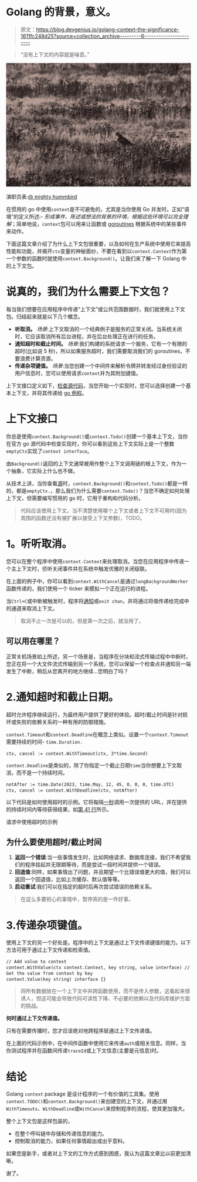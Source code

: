 # Golang 的背景，意义。

> 原文：<https://blog.devgenius.io/golang-context-the-significance-1611fc248d25?source=collection_archive---------6----------------------->

> “没有上下文的内容就是噪音。”

![](img/b16ba8bfe88d70b98931bc81a4302e99.png)

演职员表:[@ mighty hummbird](https://unsplash.com/@mightyhummingbird)

在惯用的 go 中使用`context`是不可避免的，尤其是当你使用 Go 并发时。正如“语境”的定义所述:- *形成事件、陈述或想法的背景的环境，根据这些环境可以完全理解*；简单地说，`context`包可以用来让函数或 [goroutines](https://go.dev/tour/concurrency/1) 根据系统中的某些事件来动作。

下面这篇文章介绍了为什么上下文包很重要，以及如何在生产系统中使用它来提高性能和功能，并揭开`ctx`变量的神秘面纱，不要在看到以`context.Context`作为第一个参数的函数时就使用`context.Background()`。让我们来了解一下 Golang 中的上下文包。

# 说真的，我们为什么需要上下文包？

每当我们想要在应用程序中传递“上下文”或公共范围数据时，我们就使用上下文包。归结起来就是以下几个概念。

*   **听取消。** *场景*:上下文取消的一个经典例子是服务的正常关闭。当系统关闭时，它应该取消所有后台进程，并在后台处理正在进行的任务。
*   **通知超时和截止时间。**
    *场景*:我们构建的系统请求一个服务，它有一个有限的超时(比如说 5 秒)，所以如果服务超时，我们需要取消我们的 goroutines，不要浪费计算资源。
*   **传递杂项键值。** *场景*:当您创建一个中间件来解析令牌并转发经过身份验证的用户信息时，您可以使用请求`context`并为其附加键值。

上下文接口定义如下，[检查源代码](https://github.com/golang/go/blob/master/src/context/context.go)，当您开始一个实现时，您可以选择创建一个基本上下文，并将其传递给 [go 例程](https://go.dev/tour/concurrency/1)。

# 上下文接口

你总是使用`context.Background()`或`context.Todo()`创建一个基本上下文，当你在官方 go 源代码中检查实现时，你可以看到这些上下文实际上是一个整数`emptyCtx`实现了`context interface`。

由`Background()`返回的上下文通常被用作整个上下文调用链的根上下文，作为一个抽象，它实际上什么也不做。

从技术上讲，当你查看[源](https://github.com/golang/go/blob/17083a2fdf4475c3f11a3e6a0ef8cb595a5fc4d6/src/context/context.go#L199-L202)时，`context.Background()`和`context.Todo()`都是一样的，都是`emptyCtx.`，那么我们为什么需要`context.Todo()`？当您不确定如何处理上下文，但需要编写惯用的 go 时，它用于重构和代码分析。

> 代码应该使用上下文。当不清楚使用哪个上下文或者上下文不可用时(因为周围的函数还没有被扩展以接受上下文参数)，TODO。

# **1。听听取消。**

您可以在整个程序中使用`context.Context`来处理取消。当您在应用程序中传递一个主上下文时，侦听关闭事件并在系统中触发优雅的关闭级联。

在上面的例子中，你可以看到`context.WithCancel`是通过`longBackgroundWorker`函数传递的，我们使用一个 ticker 来模拟一个正在运行的进程。

当`Ctrl+C`或中断被触发时，程序将[通知](https://gist.github.com/sivsivsree/d731e58c30379f11a7d70a4ef163d9bd#file-ctx_listen-go-L17)或`exit chan`，并将通过将值传递给完成中的通道来取消上下文。

> 取消不止一次是可以的，但是第一次之后，就没用了。

## 可以用在哪里？

正常关机场景如上所述，另一个场景是，当程序在分块和流式传输过程中中断时，您正在将一个大文件流式传输到另一个系统，您可以保留一个检查点并通知另一端发生了中断，稍后从您离开的地方继续…您明白了吗？

# 2.通知超时和截止日期。

超时允许程序继续运行，为最终用户提供了更好的体验。超时/截止时间是针对损坏或失败的依赖关系的一种有用的防御措施。

`context.Timeout`和`context.Deadline`在概念上类似。设置一个`context.Timeout`需要持续的时间- `time.Duration.`

```
ctx, cancel := context.WithTimeout(ctx, 3*time.Second)
```

`context.Deadline`是类似的，除了你指定一个截止日期`time`当你想要上下文取消，而不是一个持续时间。

```
notAfter := time.Date(2023, time.May, 12, 45, 0, 0, 0, time.UTC)
ctx, cancel := context.WithDeadline(ctx, notAfter)
```

以下代码是如何使用超时的示例。它将每隔[一秒](https://gist.github.com/sivsivsree/c53c6db8a57f704cc1d3ce8d967d58bc#file-ctx_timeouts-go-L22)调用一次提供的 URL，并在提供的持续时间内等待获得结果，如[第 41 行](https://gist.github.com/sivsivsree/c53c6db8a57f704cc1d3ce8d967d58bc#file-ctx_timeouts-go-L41)所示。

请求中使用超时的示例

## 为什么要使用超时/截止时间

1.  **返回一个错误**:当一些事情发生时，比如网络请求、数据库连接，我们不希望我们的程序挂起并无限期等待，而是尝试一段时间并提供一个错误。
2.  **回退值**:同样，如果事情出了问题，并且期望一个比错误值更大的值，我们可以返回一个回退值，比如上次缓存、默认值等等。
3.  **启动重试**:我们可以在指定的超时后再次尝试错误的依赖关系。

> 在这么多要担心的事情中，暂停真的是一件好事。

# 3.**传递杂项键值。**

使用上下文的另一个好处是。程序中的上下文是通过上下文传递键值的能力。以下方法可用于通过上下文传递和检索值。

```
// Add value to context
context.WithValue(ctx context.Context, key string, value interface) // Get the value from context by key
context.Value(key string) interface {}
```

> 将所有数据放在一个上下文中并跨函数使用，而不是传入参数，这看起来很诱人，但这可能会导致代码可读性下降、不必要的依赖以及代码库维护方面的挑战。

**何时通过上下文传递值。**

只有在需要传播时，您才应该绝对地跨程序层通过上下文传递值。

在上面的代码示例中，在中间件函数中使用它来传递`auth`或相关信息。同样，当你测试程序并在函数间传递`traceId`或上下文信息(主要是元信息)时。

# 结论

Golang `context` package 是设计程序的一个有价值的工具集。使用`context.TODO()`和`context.Background()`来创建空的上下文，并通过用`WithTimeouts`、`WithDeadline`或`WithCancel`来控制程序的流程，使其更加强大。

整个上下文包是这样包装的，

*   在整个呼叫链中存储和传递信息的能力。
*   控制取消的能力，如果任何事情超出或出乎意料。

如果您是新手，或者对上下文的工作方式感到困惑，我认为这篇文章比以前更加清晰。

谢了。